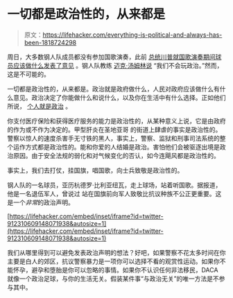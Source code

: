 # 一切都是政治性的，从来都是

> 原文：<https://lifehacker.com/everything-is-political-and-always-has-been-1818724298>

周日，大多数钢人队成员都没有参加国歌演奏，此前 [总统川普就国歌演奏期间球员应该做什么发表了意见](http://www.chicagotribune.com/news/nationworld/politics/ct-trump-nfl-anthem-protest-20170922-story.html) 。钢人队教练 [迈克·汤姆林说](https://www.washingtonpost.com/amphtml/news/early-lead/wp/2017/09/24/were-not-going-to-play-politics-steelers-mike-tomlin-says-team-wont-take-the-field-for-anthem/) “我们不会玩政治。”然而，这是不可能的。



一切都是政治性的，从来都是。政治就是政府做什么，人民对政府应该做什么有什么意见。政治决定了你能做什么和说什么，以及你在生活中有什么选择。正如他们所说， [个人就是政治](https://en.wikipedia.org/wiki/The_personal_is_political) 。

你支付医疗保险和获得医疗服务的能力是政治性的，从某种意义上说，它是由政府的作为或不作为决定的。甲型肝炎在圣地亚哥 的街道上肆虐的事实是政治性的。警察以惊人的速度杀害手无寸铁的黑人，事实上，警察、监狱和刑事司法系统的整个运作方式都是政治性的。能和你爱的人结婚是政治。害怕他们会被驱逐出境是政治原因。由于安全法规的弱化和对气候变化的否认，如今连飓风都是政治性的。

事实上，我们去打仗，挂国旗，唱国歌，向士兵致敬是政治性的。

钢人队的一名球员，亚历杭德罗·比利亚纽瓦，走上球场，站着听国歌。据报道，他是一名退伍军人，曾说过 站在国旗前向军人致敬比抗议种族不公正更重要。这是一个*非常*的政治声明。

 [https://lifehacker.com/embed/inset/iframe?id=twitter-912310609148071938&autosize=1](https://lifehacker.com/embed/inset/iframe?id=twitter-912310609148071938&autosize=1) 

我们从哪里得到可以避免发表政治声明的想法？好吧，如果警察不花太多时间在你主要是白人的郊区，抗议警察暴力是一项你可以选择不看的观赏性运动。如果你不能怀孕，避孕和堕胎是你可以忽略的事情。如果你不认识任何非法移民，DACA 就像一个政治足球，与你的生活无关。假装某件事“与政治无关”的唯一方法是不参与其中。